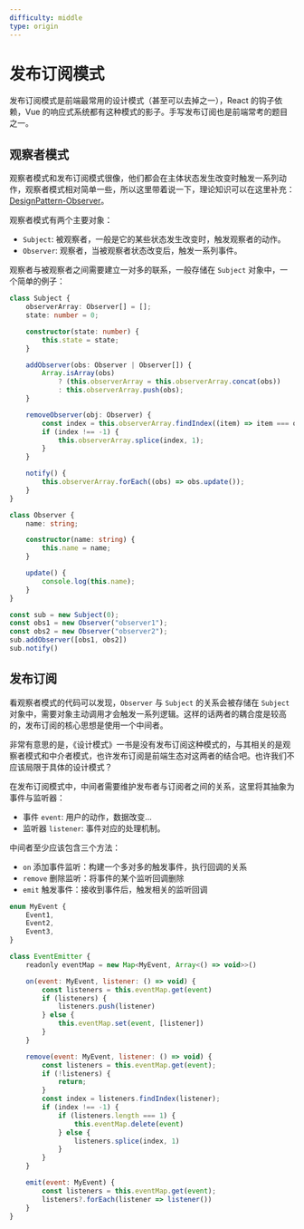 ```yaml
---
difficulty: middle
type: origin
---
```


# 发布订阅模式

发布订阅模式是前端最常用的设计模式（甚至可以去掉之一），React 的钩子依赖，Vue 的响应式系统都有这种模式的影子。手写发布订阅也是前端常考的题目之一。

## 观察者模式

观察者模式和发布订阅模式很像，他们都会在主体状态发生改变时触发一系列动作，观察者模式相对简单一些，所以这里带着说一下，理论知识可以在这里补充：[DesignPattern-Observer](https://pionpill.github.io/article/pdf=DesignPattern?p=55)。

观察者模式有两个主要对象：
- `Subject`: 被观察者，一般是它的某些状态发生改变时，触发观察者的动作。
- `Observer`: 观察者，当被观察者状态改变后，触发一系列事件。

观察者与被观察者之间需要建立一对多的联系，一般存储在 `Subject` 对象中，一个简单的例子：

```ts
class Subject {
    observerArray: Observer[] = [];
    state: number = 0;

    constructor(state: number) {
        this.state = state;
    }

    addObserver(obs: Observer | Observer[]) {
        Array.isArray(obs)
            ? (this.observerArray = this.observerArray.concat(obs))
            : this.observerArray.push(obs);
    }

    removeObserver(obj: Observer) {
        const index = this.observerArray.findIndex((item) => item === obj);
        if (index !== -1) {
            this.observerArray.splice(index, 1);
        }
    }

    notify() {
        this.observerArray.forEach((obs) => obs.update());
    }
}

class Observer {
    name: string;

    constructor(name: string) {
        this.name = name;
    }

    update() {
        console.log(this.name);
    }
}

const sub = new Subject(0);
const obs1 = new Observer("observer1");
const obs2 = new Observer("observer2");
sub.addObserver([obs1, obs2])
sub.notify()
```

## 发布订阅

看观察者模式的代码可以发现，`Observer` 与 `Subject` 的关系会被存储在 `Subject` 对象中，需要对象主动调用才会触发一系列逻辑。这样的话两者的耦合度是较高的，发布订阅的核心思想是使用一个中间者。

<p class="discuss">非常有意思的是，《设计模式》一书是没有发布订阅这种模式的，与其相关的是观察者模式和中介者模式，也许发布订阅是前端生态对这两者的结合吧。也许我们不应该局限于具体的设计模式？</p>

在发布订阅模式中，中间者需要维护发布者与订阅者之间的关系，这里将其抽象为事件与监听器：
- 事件 `event`: 用户的动作，数据改变...
- 监听器 `listener`: 事件对应的处理机制。

中间者至少应该包含三个方法：
- `on` 添加事件监听：构建一个多对多的触发事件，执行回调的关系
- `remove` 删除监听：将事件的某个监听回调删除
- `emit` 触发事件：接收到事件后，触发相关的监听回调

```js
enum MyEvent {
    Event1,
    Event2,
    Event3,
}

class EventEmitter {
    readonly eventMap = new Map<MyEvent, Array<() => void>>()

    on(event: MyEvent, listener: () => void) {
        const listeners = this.eventMap.get(event)
        if (listeners) {
            listeners.push(listener) 
        } else {
            this.eventMap.set(event, [listener])
        }
    }

    remove(event: MyEvent, listener: () => void) {
        const listeners = this.eventMap.get(event);
        if (!listeners) {
            return;
        }
        const index = listeners.findIndex(listener);
        if (index !== -1) {
            if (listeners.length === 1) {
                this.eventMap.delete(event)
            } else {
                listeners.splice(index, 1)
            }
        }
    }

    emit(event: MyEvent) {
        const listeners = this.eventMap.get(event);
        listeners?.forEach(listener => listener())
    }
}
```

